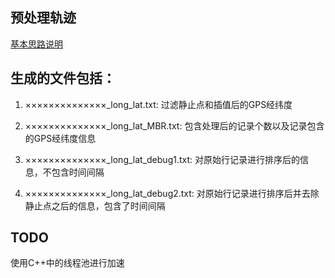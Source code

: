 ## 预处理轨迹

[基本思路说明](https://github.com/v1otusc/extract_XX_trajectory/blob/master/%E5%A4%84%E7%90%86%E6%B5%81%E7%A8%8B%E4%B8%8E%E5%A4%84%E7%90%86%E7%BB%93%E6%9E%9C%E8%AF%B4%E6%98%8E)

## 生成的文件包括：

1. ××××××××××××××_long_lat.txt: 过滤静止点和插值后的GPS经纬度

2. ××××××××××××××_long_lat_MBR.txt: 包含处理后的记录个数以及记录包含的GPS经纬度信息

3. ××××××××××××××_long_lat_debug1.txt: 对原始行记录进行排序后的信息，不包含时间间隔

4. ××××××××××××××_long_lat_debug2.txt: 对原始行记录进行排序后并去除静止点之后的信息，包含了时间间隔

## TODO

使用C++中的线程池进行加速
